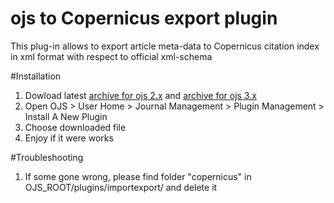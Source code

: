 # ojs to Copernicus export plugin
This plug-in allows to export article meta-data to Copernicus citation index in xml format with respect to official xml-schema

#Installation

1. Dowload latest [archive for ojs 2.x](/downloads/copernicus-0.0.1.tar.gz) and [archive for ojs 3.x](/downloads/copernicus3-0.0.2.tar.gz)
2. Open OJS > User Home > Journal Management > Plugin Management > Install A New Plugin
3. Choose downloaded file
4. Enjoy if it were works

#Troubleshooting

1. If some gone wrong, please find folder "copernicus" in OJS_ROOT/plugins/importexport/ and delete it
